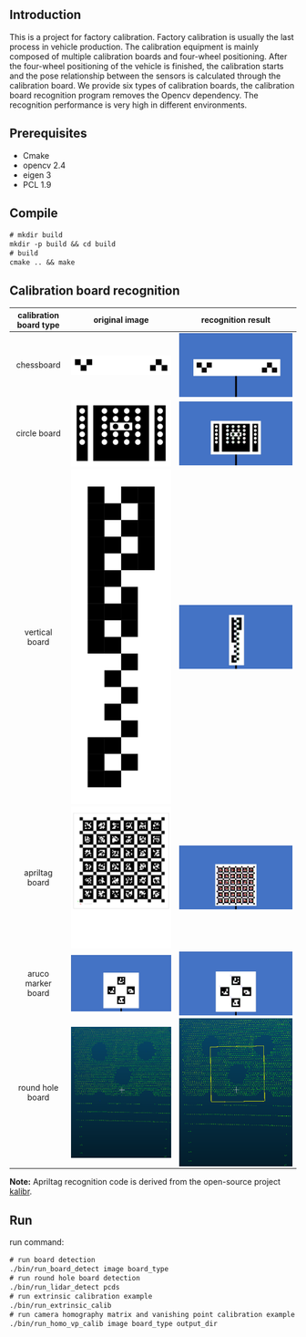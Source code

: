 ## Introduction

This is a project for factory calibration. Factory calibration is usually the last process in vehicle production. The calibration equipment is mainly composed of multiple calibration boards and four-wheel positioning. After the four-wheel positioning of the vehicle is finished, the calibration starts and the pose relationship between the sensors is calculated through the calibration board. We provide six types of calibration boards, the calibration board recognition program removes the Opencv dependency. The recognition performance is very high in different environments. 

## Prerequisites

- Cmake
- opencv 2.4
- eigen 3
- PCL 1.9

## Compile

```shell
# mkdir build
mkdir -p build && cd build
# build
cmake .. && make
```

## Calibration board recognition

| calibration board type  | original image | recognition result | 
| :--------------: | :------------------------------------------------------------------: | :------------------------------------------------------------------: | 
| chessboard        | <img src="./images/chessboard.jpg" width="100%" height="100%" div align=center> | <img src="./images/chessboard_detection.png" width="100%" height="100%" div align=center>|    
| circle board      | <img src="./images/circle_board.jpg" width="100%" height="100%" div align=center>  | <img src="./images/circleboard_detection.png" width="100%" height="100%" div align=center>|  
| vertical board    | <img src="./images/vertical_board.jpg" width="100%" height="100%" div align=center>| <img src="./images/verticalboard_detection.png" width="100%" height="100%" div align=center>|  
| apriltag board    | <img src="./images/april_board.jpg" width="100%" height="100%" div align=center>   | <img src="./images/apriltags_detection.png" width="100%" height="100%" div align=center>|   
| aruco marker board| <img src="./images/arucomarker.jpg" width="100%" height="100%" div align=center>   | <img src="./images/arucomarker_detection.png" width="100%" height="100%" div align=center>|   
| round hole board  | <img src="./images/round_hole.png" width="100%" height="100%" div align=center>      | <img src="./images/round_hole_detection.png" width="100%" height="100%" div align=center>|   

**Note:** Apriltag recognition code is derived from the open-source project [kalibr](https://github.com/ethz-asl/kalibr/tree/master/aslam_offline_calibration/ethz_apriltag2).

## Run
run command:
```shell
# run board detection
./bin/run_board_detect image board_type
# run round hole board detection
./bin/run_lidar_detect pcds
# run extrinsic calibration example
./bin/run_extrinsic_calib
# run camera homography matrix and vanishing point calibration example
./bin/run_homo_vp_calib image board_type output_dir
```
